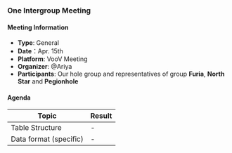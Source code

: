 ### One Intergroup Meeting

#### Meeting Information
- **Type**: General
- **Date**：Apr. 15th
- **Platform**: VooV Meeting
- **Organizer**: @Ariya
- **Participants**: Our hole group and representatives of group **Furia**, **North Star** and **Pegionhole**

#### Agenda
|Topic|Result|
|-|-|
|Table Structure|-|
|Data format (specific)|-|

